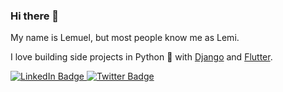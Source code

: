 ### Hi there 👋

My name is Lemuel, but most people know me as Lemi.

I love building side projects in Python 🐍 with [Django](http://djangoproject.com) and [Flutter](https://flutter.dev).




<div id="badges">
  <a href="https://www.linkedin.com/in/lemuelboyce/">
    <img src="https://img.shields.io/badge/LinkedIn-blue?style=for-the-badge&logo=linkedin&logoColor=white" alt="LinkedIn Badge"/>
  </a>
  <a href="http://twitter.com/rhymiz">
    <img src="https://img.shields.io/badge/Twitter-blue?style=for-the-badge&logo=twitter&logoColor=white" alt="Twitter Badge"/>
  </a>
</div>
